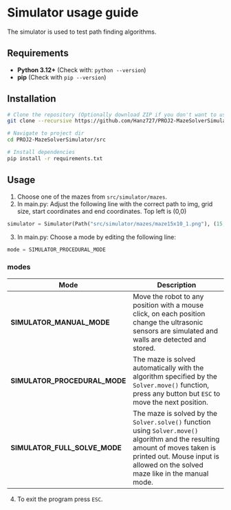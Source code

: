 # Simulator usage guide
The simulator is used to test path finding algorithms.

## Requirements
- **Python 3.12+** (Check with: `python --version`)
- **pip** (Check with `pip --version`)

## Installation
```sh
# Clone the repository (Optionally download ZIP if you don't want to use git)
git clone --recursive https://github.com/Hanz727/PROJ2-MazeSolverSimulator.git

# Navigate to project dir
cd PROJ2-MazeSolverSimulator/src

# Install dependencies
pip install -r requirements.txt
```

## Usage
1. Choose one of the mazes from ```src/simulator/mazes```.
2. In main.py: Adjust the following line with the correct path to img, grid size, start coordinates and end coordinates. Top left is (0,0)
```py 
simulator = Simulator(Path("src/simulator/mazes/maze15x10_1.png"), (15,10), (7,9), (7,0))
```
3. In main.py: Choose a mode by editing the following line:
```python
mode = SIMULATOR_PROCEDURAL_MODE
```
### modes
| Mode                          | Description                                                                                                                                                                                                    |
|-------------------------------|----------------------------------------------------------------------------------------------------------------------------------------------------------------------------------------------------------------|
| **SIMULATOR_MANUAL_MODE**     | Move the robot to any position with a mouse click, on each position change the ultrasonic sensors are simulated and walls are detected and stored.                                                             |
| **SIMULATOR_PROCEDURAL_MODE** | The maze is solved automatically with the algorithm specified by the `Solver.move()` function, press any button but `ESC` to move the next position.                                                           |
| **SIMULATOR_FULL_SOLVE_MODE** | The maze is solved by the `Solver.solve()` function using `Solver.move()` algorithm and the resulting amount of moves taken is printed out. Mouse input is allowed on the solved maze like in the manual mode. |

4. To exit the program press `ESC`.